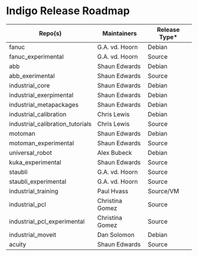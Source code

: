 # Indigo Release Roadmap

| Repo(s)                | Maintainers            | Release Type*          |
| ---------------------- | ---------------------- | ---------------------- |
| fanuc	                 | G.A. vd. Hoorn         | Debian                 |
| fanuc_experimental	   | G.A. vd. Hoorn 	      | Source                 |
| abb	                   | Shaun Edwards	        | Debian                 |
| abb_exerimental	       | Shaun Edwards	        | Source                 |
| industrial_core	       | Shaun Edwards	        | Debian                 |
| industrial_exerpimental| Shaun Edwards          | Debian                 |
| industrial_metapackages| Shaun Edwards          | Debian                 |
| industrial_calibration | Chris Lewis            | Debian                 |
| industrial_calibration_tutorials | Chris Lewis  | Source                 |
| motoman	               | Shaun Edwards	        | Debian                 |
| motoman_experimental   | Shaun Edwards	        | Source                 |
| universal_robot        | Alex Bubeck            | Debian                 |
| kuka_experimental      | Shaun Edwards          | Source                 |
| staubli                | G.A. vd. Hoorn 	      | Source                 |
| staubli_experimental   | G.A. vd. Hoorn 	      | Source                 |
| industrial_training    | Paul Hvass             | Source/VM              |
| industrial_pcl         | Christina Gomez        | Source                 |
| industrial_pcl_experimental | Christina Gomez   | Source                 |
| industrial_moveit      | Dan Solomon            | Debian                 |
| acuity                 | Shaun Edwards          | Source                 |


